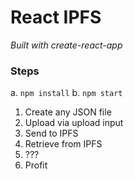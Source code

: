 # React IPFS
<i>Built with create-react-app</i>

### Steps
  a. `npm install`
  b. `npm start`
  
  1. Create any JSON file
  2. Upload via upload input
  3. Send to IPFS
  4. Retrieve from IPFS
  5. ???
  6. Profit
